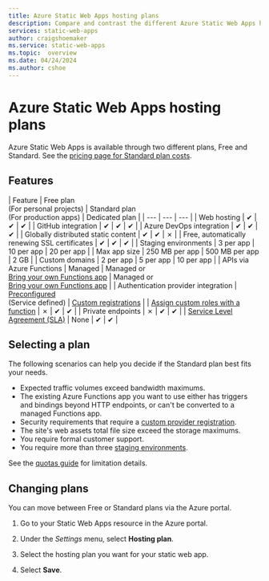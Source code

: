 ```yaml
---
title: Azure Static Web Apps hosting plans
description: Compare and contrast the different Azure Static Web Apps hosting plans.
services: static-web-apps
author: craigshoemaker
ms.service: static-web-apps
ms.topic:  overview
ms.date: 04/24/2024
ms.author: cshoe
---
```


# Azure Static Web Apps hosting plans

Azure Static Web Apps is available through two different plans, Free and Standard. See the [pricing page for Standard plan costs](https://azure.microsoft.com/pricing/details/app-service/static/).

## Features

| Feature | Free plan <br> (For personal projects) | Standard plan <br> (For production apps) | Dedicated plan |
| --- | --- | --- |
| Web hosting | ✔ | ✔ | ✔ |
| GitHub integration | ✔ | ✔ | ✔ |
| Azure DevOps integration | ✔ | ✔ | ✔ |
| Globally distributed static content | ✔ | ✔ | ✗ |
| Free, automatically renewing SSL certificates | ✔ | ✔ | ✔ |
| Staging environments | 3 per app | 10 per app | 20 per app |
| Max app size | 250 MB per app | 500 MB per app | 2 GB |
| Custom domains | 2 per app | 5 per app | 10 per app |
| APIs via Azure Functions | Managed | Managed or<br>[Bring your own Functions app](functions-bring-your-own.md) | Managed or<br>[Bring your own Functions app](functions-bring-your-own.md) |
| Authentication provider integration | [Preconfigured](authentication-authorization.yml)<br>(Service defined) | [Custom registrations](authentication-custom.md) |
| [Assign custom roles with a function](authentication-custom.md#manage-roles) | ✗ | ✔ | ✔ |
| Private endpoints | ✗ | ✔ | ✔ |
| [Service Level Agreement (SLA)](https://azure.microsoft.com/support/legal/sla/app-service-static/v1_0/) | None  | ✔ | ✔ |

## Selecting a plan

The following scenarios can help you decide if the Standard plan best fits your needs.

- Expected traffic volumes exceed bandwidth maximums.
- The existing Azure Functions app you want to use either has triggers and bindings beyond HTTP endpoints, or can't be converted to a managed Functions app.
- Security requirements that require a [custom provider registration](authentication-custom.md).
- The site's web assets total file size exceed the storage maximums.
- You require formal customer support.
- You require more than three [staging environments](review-publish-pull-requests.md).

See the [quotas guide](quotas.md) for limitation details.

## Changing plans

You can move between Free or Standard plans via the Azure portal.

1. Go to your Static Web Apps resource in the Azure portal.

1. Under the _Settings_ menu, select **Hosting plan**.

1. Select the hosting plan you want for your static web app.

1. Select **Save**.
